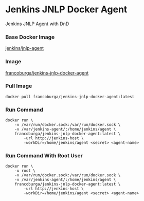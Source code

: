 # Jenkins JNLP Docker Agent

Jenkins JNLP Agent with DnD

### Base Docker Image
[jenkins/jnlp-agent](https://hub.docker.com/r/jenkins/jnlp-agent)


### Image

[francoburga/jenkins-jnlp-docker-agent](https://hub.docker.com/r/francoburga/jenkins-jnlp-docker-agent)

### Pull Image

`docker pull francoburga/jenkins-jnlp-docker-agent:latest`

### Run Command
```
docker run \
    -v /var/run/docker.sock:/var/run/docker.sock \
    -v /var/jenkins-agent/:/home/jenkins/agent \
    francoburga/jenkins-jnlp-docker-agent:latest \
        -url http://jenkins-host \
        -workDir=/home/jenkins/agent <secret> <agent-name>
```

### Run Command With Root User
```
docker run \
    -u root \
    -v /var/run/docker.sock:/var/run/docker.sock \
    -v /var/jenkins-agent/:/home/jenkins/agent \
    francoburga/jenkins-jnlp-docker-agent:latest \
        -url http://jenkins-host \
        -workDir=/home/jenkins/agent <secret> <agent-name>
```